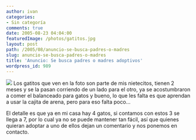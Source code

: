 ```yaml
---
author: ivan
categories:
- Sin categoría
comments: true
date: 2005-08-23 04:04:00
featuredImage: /photos/gatitos.jpg
layout: post
path: /2005/08/anuncio-se-busca-padres-o-madres
slug: anuncio-se-busca-padres-o-madres
title: 'Anuncio: Se busca padres o madres adoptivos'
wordpress_id: 989
---
```


[![](https://photos1.blogger.com/blogger/5311/455/320/gatitos.jpg)](https://photos1.blogger.com/blogger/5311/455/1600/gatitos.jpg)
Los gatitos que ven en la foto son parte de mis nietecitos, tienen 2 meses y se la pasan corriendo de un lado para el otro, ya se acostumbraron a comer el balanceado para gatos y bueno, lo que les falta es que aprendan a usar la cajita de arena, pero para eso falta poco...

El detalle es que ya en mi casa hay 4 gatos, si contamos con estos 3 se llega a 7, por lo cual ya no se puede mantener tan fácil, así que quienes quieran adoptar a uno de ellos dejan un comentario y nos ponemos en contacto.